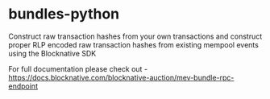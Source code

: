 # bundles-python
Construct raw transaction hashes from your own transactions and construct proper RLP encoded raw transaction hashes from existing mempool events using the Blocknative SDK

For full documentation please check out - https://docs.blocknative.com/blocknative-auction/mev-bundle-rpc-endpoint